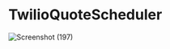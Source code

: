# TwilioQuoteScheduler
![Screenshot (197)](https://github.com/SkillSkullCrasher/TwilioQuoteScheduler/assets/144479723/d9fdff51-8e76-4785-890f-a8e2cdfeb5fe)
